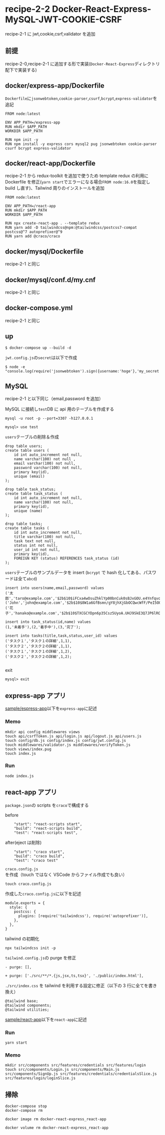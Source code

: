# recipe-2-2 Docker-React-Express-MySQL-JWT-COOKIE-CSRF

recipe-2-1 に jwt,cookie,csrf,validator を追加

## 前提

recipe-2-0,recipe-2-1 に追加する形で実装(`Docker-React-Express`ディレクトリ配下で実装する)

## docker/express-app/Dockerfile

`Dockerfile`に`jsonwebtoken`,`cookie-parser`,`csurf`,`bcrypt`,`express-validator`を追記

```
FROM node:latest

ENV APP_PATH=/express-app
RUN mkdir $APP_PATH
WORKDIR $APP_PATH

RUN npm init -y
RUN npm install -y express cors mysql2 pug jsonwebtoken cookie-parser csurf bcrypt express-validator

```

## docker/react-app/Dockerfile

recipe-2-1 から redux-toolkit を追加で使うため template redux の利用に Dockerfile を修正(`yarn start`でエラーになる場合`FROM node:16.0`を指定し build し直す)、Tailwind 周りのインストールを追加

```
FROM node:latest

ENV APP_PATH=/react-app
RUN mkdir $APP_PATH
WORKDIR $APP_PATH

RUN npx create-react-app . --template redux
RUN yarn add -D tailwindcss@npm:@tailwindcss/postcss7-compat postcss@^7 autoprefixer@^9
RUN yarn add @craco/craco
```

## docker/mysql/Dockerfile

recipe-2-1 と同じ

## docker/mysql/conf.d/my.cnf

recipe-2-1 と同じ

## docker-compose.yml

recipe-2-1 と同じ

## up

```
$ docker-compose up --build -d
```

`jwt.config.js`の`secret`は以下で作成

```
$ node -e "console.log(require('jsonwebtoken').sign({username:'hoge'},'my_secret'))"
```

## MySQL

recipe-2-1 と以下同じ（email,password を追加）

MySQL に接続し`test`DB に api 用のテーブルを作成する

```
mysql -u root -p --port=3307 -h127.0.0.1

mysql> use test

```

`users`テーブルの削除＆作成

```
drop table users;
create table users (
    id int auto_increment not null,
    name varchar(100) not null ,
    email varchar(100) not null,
    password varchar(100) not null,
    primary key(id),
    unique (email)
);

drop table task_status;
create table task_status (
    id int auto_increment not null,
    name varchar(100) not null,
    primary key(id),
    unique (name)
);

drop table tasks;
create table tasks (
    id int auto_increment not null,
    title varchar(100) not null,
    task text not null,
    status int not null,
    user_id int not null,
    primary key(id),
    FOREIGN KEY (status) REFERENCES task_status (id)
);

```

`users`テーブルのサンプルデータを insert (`bcrypt` で hash 化してある、パスワードは全て`abcd`)

```
insert into users(name,email,password) values
('太郎','taro@example.com','$2b$10$iFCxa4wOsuZhklYp00bnCuk0sBJxGOU.e4YnfqvoDEyIk1C1rrd0K'),
('John','john@example.com','$2b$10$8W1a6GfBsmn/gY8jhXjGbOCQwcWfF/PeI5O07ONakuhX9bYIZNe82'),
('花子','hanako@example.com','$2b$10$TXCGCYDpn6p35Csz5UyoA.UHJ9SkE3Q7JP6lRO9ZgMaXuNwEo.wWW');

insert into task_status(id,name) values
(1,'未着手'),(2,'着手中'),(3,'完了');

insert into tasks(title,task,status,user_id) values
('タスク１','タスク１の詳細',1,1),
('タスク２','タスク２の詳細',1,1),
('タスク１','タスク１の詳細',1,2),
('タスク２','タスク２の詳細',1,2);


```

exit

```
mysql> exit
```

## express-app アプリ

[sample/espress-app](./sample/express-app)以下を`express-app`に記述

### Memo

```
mkdir api config middlewares views
touch api/csrfToken.js api/login.js api/logout.js api/users.js
touch config/db.js config/index.js config/jwt.config.js
touch middlewares/validator.js middlewares/verifyToken.js
touch views/index.pug
touch index.js
```

### Run

```
node index.js
```

## react-app アプリ

`package.json`の scripts を`craco`で構成する

before

```
    "start": "react-scripts start",
    "build": "react-scripts build",
    "test": "react-scripts test",
```

after(eject は削除)

```
    "start": "craco start",
    "build": "craco build",
    "test": "craco test"
```

`craco.config.js`を作成（touch ではなく VSCode からファイル作成でも良い）

```
touch craco.config.js
```

作成した`craco.config.js`に以下を記述

```
module.exports = {
  style: {
    postcss: {
      plugins: [require('tailwindcss'), require('autoprefixer')],
    },
  },
}
```

tailwind の初期化

```
npx tailwindcss init -p
```

`tailwind.config.js`の purge を修正

```
- purge: [],

+ purge: ['./src/**/*.{js,jsx,ts,tsx}', './public/index.html'],
```

`./src/index.css` を tailwind を利用する設定に修正（以下の 3 行に全てを書き換え）

```
@tailwind base;
@tailwind components;
@tailwind utilities;
```

[sample/react-app](./sample/react-app)以下を`react-app`に記述

### Run

```
yarn start
```

### Memo

```
mkdir src/components src/features/credentials src/features/login
touch src/components/Login.js src/components/Main.js src/components/SignUp.js src/features/credentials/credentialsSlice.js src/features/login/loginSlice.js
```

## 掃除

```
docker-compose stop
docker-compose rm

docker image rm docker-react-express_react-app

docker volume rm docker-react-express_react-app
```
